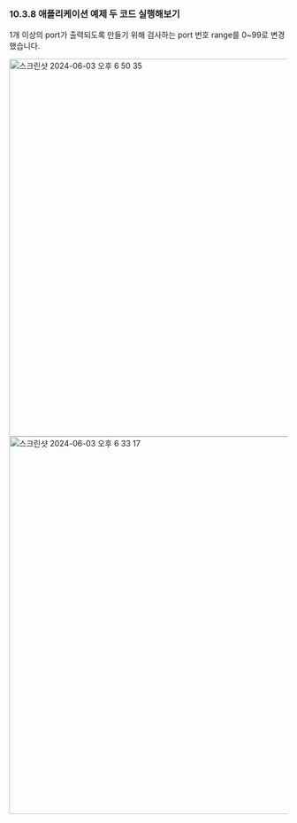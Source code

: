 ### 10.3.8 애플리케이션 예제 두 코드 실행해보기
1개 이상의 port가 출력되도록 만들기 위해 검사하는 port 번호 range를 0~99로 변경했습니다.<br>

<img width="682" alt="스크린샷 2024-06-03 오후 6 50 35" src="https://github.com/Pseudo-Lab/CPython-Guide/assets/48075848/a20bc155-56c6-4590-bc61-074853272663">
<img width="682" alt="스크린샷 2024-06-03 오후 6 33 17" src="https://github.com/Pseudo-Lab/CPython-Guide/assets/48075848/d31b99a7-b76a-4363-9fd2-c51f3e9b3b56">
